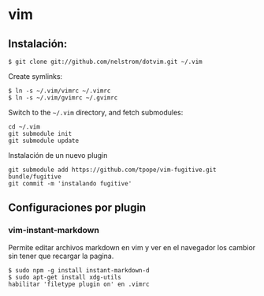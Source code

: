 # vim
## Instalación:

```shell
$ git clone git://github.com/nelstrom/dotvim.git ~/.vim
```

Create symlinks:

```shell
$ ln -s ~/.vim/vimrc ~/.vimrc
$ ln -s ~/.vim/gvimrc ~/.gvimrc
```

Switch to the `~/.vim` directory, and fetch submodules:

```shell
cd ~/.vim
git submodule init
git submodule update
```

Instalación de un nuevo plugin
```shell
git submodule add https://github.com/tpope/vim-fugitive.git bundle/fugitive
git commit -m 'instalando fugitive'	
```

## Configuraciones por plugin
### vim-instant-markdown

Permite editar archivos markdown en vim y ver en el navegador los cambior sin
tener que recargar la pagina.

```shell
$ sudo npm -g install instant-markdown-d
$ sudo apt-get install xdg-utils
habilitar 'filetype plugin on' en .vimrc
```
